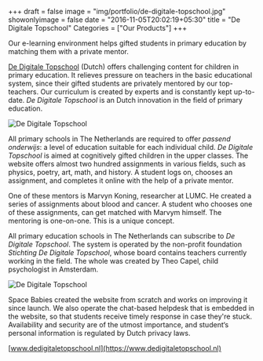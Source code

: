 +++
draft = false
image = "img/portfolio/de-digitale-topschool.jpg"
showonlyimage = false
date = "2016-11-05T20:02:19+05:30"
title = "De Digitale Topschool"
Categories = ["Our Products"]
+++

Our e-learning environment helps gifted students in primary education by matching them with a private mentor.
<!--more-->

[De Digitale Topschool](https://www.dedigitaletopschool.nl) (Dutch) offers challenging content for children in primary education. It relieves pressure on teachers in the basic educational system, since their gifted students are privately mentored by our top-teachers. Our curriculum is created by experts and is constantly kept up-to-date. _De Digitale Topschool_ is an Dutch innovation in the field of primary education.

<img src="/img/portfolio/topschool-logo.png" class="img-responsive" alt="De Digitale Topschool">

All primary schools in The Netherlands are required to offer _passend onderwijs_: a level of education suitable for each individual child. _De Digitale Topschool_ is aimed at cognitively gifted children in the upper classes. The website offers almost two hundred assignments in various fields, such as physics, poetry, art, math, and history. A student logs on, chooses an assignment, and completes it online with the help of a private mentor.

One of these mentors is Marvyn Koning, researcher at LUMC. He created a series of assignments about blood and cancer. A student who chooses one of these assignments, can get matched with Marvym himself. The mentoring is one-on-one. This is a unique concept.

All primary education schools in The Netherlands can subscribe to _De Digitale Topschool_. The system is operated by the non-profit foundation _Stichting De Digitale Topschool_, whose board contains teachers currently working in the field. The whole was created by Theo Capel, child psychologist in Amsterdam.

<img src="/img/portfolio/topschool-screenshot.jpg" class="img-responsive" alt="De Digitale Topschool">

Space Babies created the website from scratch and works on improving it since launch. We also operate the chat-based helpdesk that is embedded in the website, so that students receive timely response in case they're stuck. Availability and security are of the utmost importance, and student‘s personal information is regulated by Dutch privacy laws.

[www.dedigitaletopschool.nl](https://www.dedigitaletopschool.nl)
